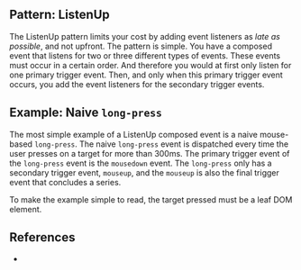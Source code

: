 ## Pattern: ListenUp

The ListenUp pattern limits your cost by adding event listeners as *late as possible*, and not upfront.
The pattern is simple. You have a composed event that listens for two or three different types of events.
These events must occur in a certain order. And therefore you would at first only listen for one primary 
trigger event. Then, and only when this primary trigger event occurs, you add the event listeners for the secondary 
trigger events.

## Example: Naive `long-press`

The most simple example of a ListenUp composed event is a naive mouse-based `long-press`. 
The naive `long-press` event is dispatched every time the user presses on a target for more than 300ms.
The primary trigger event of the `long-press` event is the `mousedown` event.
The `long-press` only has a secondary trigger event, `mouseup`, and 
the `mouseup` is also the final trigger event that concludes a series.    

<script src="https://cdn.jsdelivr.net/npm/joievents@1.0.0/src/webcomps/PrettyPrinter.js"></script>
<pretty-printer href="https://raw.githubusercontent.com/orstavik/JoiEvents/master/src/gestures/long-press-ListenUp.js"></pretty-printer>

To make the example simple to read, the target pressed must be a leaf DOM element. 

## References

 * 